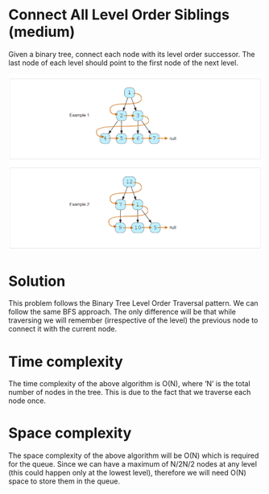 # Connect All Level Order Siblings (medium)
Given a binary tree, connect each node with its level order successor. The last node of each level should point to the first node of the next level.

![alt text][logo]

[logo]:https://github.com/kai-ion/Grokking-the-coding-Interview/blob/main/07.%20Pattern%20Tree%20Breadth%20First%20Search/8.%20Connect%20All%20Level%20Order%20Siblings%20(medium)/Example.PNG "example"


# Solution
This problem follows the Binary Tree Level Order Traversal pattern. We can follow the same BFS approach. The only difference will be that while traversing we will remember (irrespective of the level) the previous node to connect it with the current node.

# Time complexity
The time complexity of the above algorithm is O(N), where ‘N’ is the total number of nodes in the tree. This is due to the fact that we traverse each node once.

# Space complexity
The space complexity of the above algorithm will be O(N) which is required for the queue. Since we can have a maximum of N/2N/2 nodes at any level (this could happen only at the lowest level), therefore we will need O(N) space to store them in the queue.

